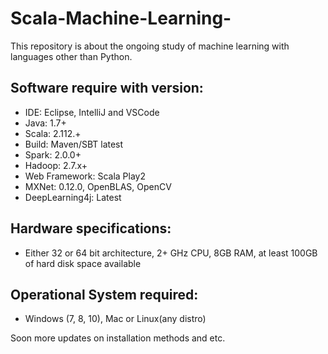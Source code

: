 # Scala-Machine-Learning-
This repository is about the ongoing study of machine learning with languages ​​other than Python.

## Software require with version:
- IDE: Eclipse, IntelliJ and VSCode
- Java: 1.7+
- Scala: 2.112.+
- Build: Maven/SBT latest
- Spark: 2.0.0+
- Hadoop: 2.7.x+
- Web Framework: Scala Play2
- MXNet: 0.12.0, OpenBLAS, OpenCV
- DeepLearning4j: Latest

## Hardware specifications:
- Either 32 or 64 bit architecture, 2+ GHz CPU, 8GB RAM, at least 100GB of hard disk space available

## Operational System required:
- Windows (7, 8, 10), Mac or Linux(any distro)

Soon more updates on installation methods and etc.
